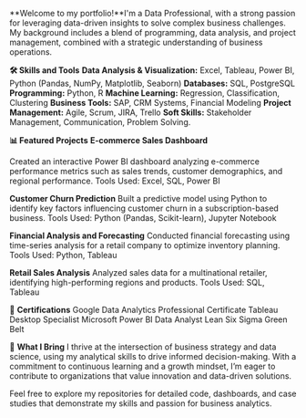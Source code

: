**Welcome to my portfolio!**I'm a Data Professional, 
with a strong passion for leveraging data-driven 
insights to solve complex business challenges. 
My background includes a blend of programming, data analysis, 
and project management, combined with a strategic
understanding of business operations.


**🛠 Skills and Tools**
**Data Analysis & Visualization:** Excel, Tableau, Power BI,
Python (Pandas, NumPy, Matplotlib, Seaborn)
**Databases:** SQL, PostgreSQL
**Programming:** Python, R
**Machine Learning:** Regression, Classification, Clustering
**Business Tools:** SAP, CRM Systems, Financial Modeling
**Project Management:** Agile, Scrum, JIRA, Trello
**Soft Skills:** Stakeholder Management, Communication, Problem Solving.


**📊 Featured Projects**
**E-commerce Sales Dashboard**

Created an interactive Power BI dashboard analyzing e-commerce 
performance metrics such as sales trends, customer demographics, 
and regional performance.
Tools Used: Excel, SQL, Power BI

**Customer Churn Prediction**
Built a predictive model using Python to identify key factors influencing
customer churn in a subscription-based business.
Tools Used: Python (Pandas, Scikit-learn), Jupyter Notebook

**Financial Analysis and Forecasting**
Conducted financial forecasting using time-series
analysis for a retail company to optimize inventory planning.
Tools Used: Python, Tableau

**Retail Sales Analysis**
Analyzed sales data for a multinational retailer, 
identifying high-performing regions and products.
Tools Used: SQL, Tableau

🎯 **Certifications**
Google Data Analytics Professional Certificate
Tableau Desktop Specialist
Microsoft Power BI Data Analyst
Lean Six Sigma Green Belt

🌟 **What I Bring**
I thrive at the intersection of business strategy and data science,
using my analytical skills to drive informed decision-making. 
With a commitment to continuous learning and a growth mindset, 
I’m eager to contribute to organizations that value innovation and data-driven solutions.

Feel free to explore my repositories for detailed code, dashboards, and case studies that demonstrate my skills and passion for business analytics.

